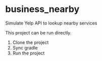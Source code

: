 # business_nearby
Simulate Yelp API to lookup nearby services

This project can be run directly.
1) Clone the project
2) Sync gradle
3) Run the project
